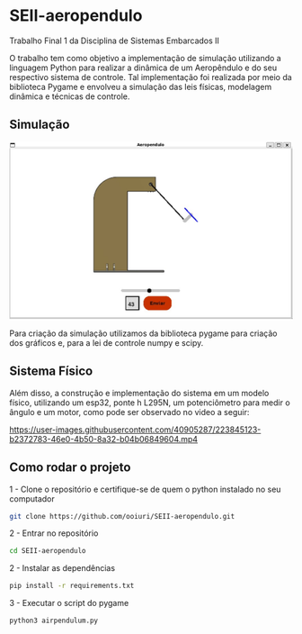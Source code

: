 # SEII-aeropendulo
Trabalho Final 1 da Disciplina de Sistemas Embarcados II

O trabalho tem como objetivo a implementação de simulação utilizando a linguagem Python para realizar a dinâmica de um Aeropêndulo e do seu respectivo sistema de controle. Tal implementação foi realizada por meio da biblioteca Pygame e envolveu a simulação das leis físicas, modelagem dinâmica e técnicas de controle.


## Simulação
![Screenshot Simulação](assets/screenshot_sim.jpg)

Para criação da simulação utilizamos da biblioteca pygame para criação dos gráficos e, para a lei de controle numpy e scipy.

## Sistema Físico

Além disso, a construção e implementação do sistema em um modelo físico, utilizando um esp32, ponte h L295N, um potenciômetro para medir o ângulo e um motor, como pode ser observado no video a seguir:

https://user-images.githubusercontent.com/40905287/223845123-b2372783-46e0-4b50-8a32-b04b06849604.mp4


## Como rodar o projeto
1 - Clone o repositório e certifique-se de quem o python instalado no seu computador
```bash
git clone https://github.com/ooiuri/SEII-aeropendulo.git
```

2 - Entrar no repositório
```bash
cd SEII-aeropendulo
```

2 - Instalar as dependências
```bash
pip install -r requirements.txt
```

3 - Executar o script do pygame
```bash
python3 airpendulum.py
```





